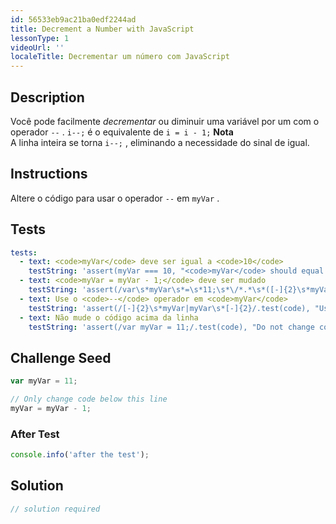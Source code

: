 ```yaml
---
id: 56533eb9ac21ba0edf2244ad
title: Decrement a Number with JavaScript
lessonType: 1
videoUrl: ''
localeTitle: Decrementar um número com JavaScript
---
```


## Description
<section id="description"> Você pode facilmente <dfn>decrementar</dfn> ou diminuir uma variável por um com o operador <code>--</code> . <code>i--;</code> é o equivalente de <code>i = i - 1;</code> <strong>Nota</strong> <br> A linha inteira se torna <code>i--;</code> , eliminando a necessidade do sinal de igual. </section>

## Instructions
<section id="instructions"> Altere o código para usar o operador <code>--</code> em <code>myVar</code> . </section>

## Tests
<section id='tests'>

```yml
tests:
  - text: <code>myVar</code> deve ser igual a <code>10</code>
    testString: 'assert(myVar === 10, "<code>myVar</code> should equal <code>10</code>");'
  - text: <code>myVar = myVar - 1;</code> deve ser mudado
    testString: 'assert(/var\s*myVar\s*=\s*11;\s*\/*.*\s*([-]{2}\s*myVar|myVar\s*[-]{2});/.test(code), "<code>myVar = myVar - 1;</code> should be changed");'
  - text: Use o <code>--</code> operador em <code>myVar</code>
    testString: 'assert(/[-]{2}\s*myVar|myVar\s*[-]{2}/.test(code), "Use the <code>--</code> operator on <code>myVar</code>");'
  - text: Não mude o código acima da linha
    testString: 'assert(/var myVar = 11;/.test(code), "Do not change code above the line");'

```

</section>

## Challenge Seed
<section id='challengeSeed'>

<div id='js-seed'>

```js
var myVar = 11;

// Only change code below this line
myVar = myVar - 1;

```

</div>


### After Test
<div id='js-teardown'>

```js
console.info('after the test');
```

</div>

</section>

## Solution
<section id='solution'>

```js
// solution required
```
</section>
